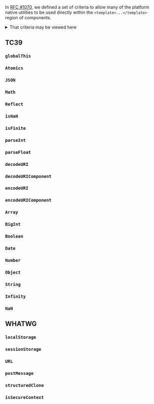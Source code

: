 In [RFC #1070](https://github.com/emberjs/rfcs/pull/1070), we defined a set of criteria to allow many of the platform native utilities to be used directly within the `<template>...</template>` region of components.

<details><summary>That criteria may be viewed here</summary>

  Criteria for inclusion in this list:
 
  Any of:
    - begins with an uppercase letter
    - guaranteed to never be added to glimmer as a keyword (e.g.: globalThis)

  And:
    - must not need new to invoke
    - must not require lifetime management (e.g.: setTimeout)
    - must not be a single-word lower-case API, because of potential collision with future new HTML elements
    - if the API is a function, the return value should not be a promise
    - must be one one of these lists:
       - https://tc39.es/ecma262/#sec-global-object
       - https://tc39.es/ecma262/#sec-function-properties-of-the-global-object
       - https://html.spec.whatwg.org/multipage/nav-history-apis.html#window
       - https://html.spec.whatwg.org/multipage/indices.html#all-interfaces
       - https://html.spec.whatwg.org/multipage/webappapis.html

</details>

## TC39

### `globalThis`
### `Atomics`
### `JSON`
### `Math`
### `Reflect`

### `isNaN`
### `isFinite`
### `parseInt`
### `parseFloat`
### `decodeURI`
### `decodeURIComponent`
### `encodeURI`
### `encodeURIComponent`

### `Array`
### `BigInt`
### `Boolean`
### `Date`
### `Number`
### `Object`
### `String`

### `Infinity`
### `NaN`

## WHATWG

### `localStorage`
### `sessionStorage`
### `URL`

### `postMessage`
### `structuredClone`

### `isSecureContext`
